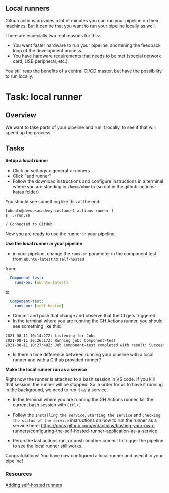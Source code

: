 ## Local runners

Github actions provides a lot of minutes you can run your pipeline on their machines.
But it can be that you want to run your pipeline locally as well.

There are especially two real reasons for this:

* You want faster hardware to run your pipeline, shortening the feedback loop of the development process.
* You have hardware requirements that needs to be met (special network card, USB peripheral, etc.).

You still reap the benefits of a central CI/CD master, but have the possibility to run locally.

# Task: local runner

## Overview

We want to take parts of your pipeline and run it locally, to see if that will speed up the process.
        
## Tasks

**Setup a local runner**

* Click on settings > general > runners
* Click "add runner"
* Follow the download instructions and configure instructions in a terminal where you are standing in `/home/ubuntu` (so not in the github-actions-katas folder)

You should see something like this at the end:

```bash
[ubuntu@devopsacademy-instance1 actions-runner ]
$  ./run.sh

√ Connected to GitHub
```

Now you are ready to use the runner in your pipeline.

**Use the local runner in your pipeline**

* in your pipeline, change the `runs-on` parameter in the component test from `ubuntu-latest` to `self-hosted`

from:

``` yaml
  Component-test:
    runs-on: [ubuntu-latest]
```

to

``` yaml
  Component-test:
    runs-on: [self-hosted]
```

* Commit and push that change and observe that the CI gets triggered.
* In the terminal where you are running the GH Actions runner, you should see something like this:

``` bash
2021-08-11 10:14:27Z: Listening for Jobs
2021-08-11 10:26:17Z: Running job: Component-test
2021-08-11 10:27:40Z: Job Component-test completed with result: Succeeded
```

* Is there a time difference between running your pipeline with a local runner and with a Github provided runner?

**Make the local runner run as a service**

Right now the runner is attached to a bash session in VS code. If you kill that session, the runner will be stopped.
So in order for us to have it running in the background, we need to run it as a service.

* In the terminal where you are running the GH Actions runner, kill the current bash session with `Ctrl+C`
* Follow the `Installing the service`, `Starting the service` and `Checking the status of the service` instructions on how to run the runner as a service here: https://docs.github.com/en/actions/hosting-your-own-runners/configuring-the-self-hosted-runner-application-as-a-service

* Rerun the last actions run, or push another commit to trigger the pipeline to see the local runner still works.

Congratulations! You have now configured a local runner and used it in your pipeline!

### Resources
[Adding self-hosted runners](https://docs.github.com/en/actions/hosting-your-own-runners/adding-self-hosted-runners)
